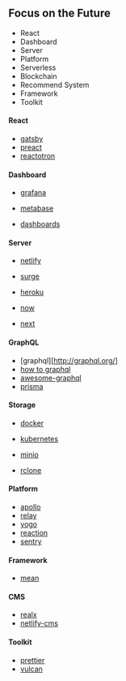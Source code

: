 
## Focus on the Future

- React
- Dashboard
- Server
- Platform
- Serverless
- Blockchain
- Recommend System
- Framework
- Toolkit



#### React

+ [gatsby](https://www.gatsbyjs.org)
+ [preact](https://preactjs.com)
+ [reactotron](https://github.com/infinitered/reactotron)

#### 

#### Dashboard

+ [grafana](https://grafana.com)

+ [metabase](https://github.com/metabase/metabase)

+ [dashboards](http://keen.github.io/dashboards/)



#### Server

+ [netlify](https://www.netlify.com)

+ [surge](https://surge.sh/)

+ [heroku](https://github.com/heroku/heroku-buildpack-static)

+ [now](https://zeit.co/now)

+ [next](https://zeit.co/now)



#### GraphQL

+ [graphql][http://graphql.org/]
+ [how to graphql](https://www.howtographql.com)
+ [awesome-graphql](https://github.com/chentsulin/awesome-graphql)
+ [prisma](https://github.com/graphcool/prisma)



#### Storage

+ [docker](https://www.docker.com)

+ [kubernetes](https://kubernetes.io)

+ [minio](https://minio.io)

+ [rclone](https://rclone.org)



#### Platform

+ [apollo](http://apollo.auto)
+ [relay](https://facebook.github.io/relay/)
+ [yogo](https://github.com/facebook/yoga)
+ [reaction](https://reactioncommerce.com)
+ [sentry](https://sentry.io/welcome/)



#### Framework

+ [mean](http://mean.io)



#### CMS

+ [realx](https://github.com/relax/relax )
+ [netlify-cms](https://www.netlifycms.org)



#### Toolkit

+ [prettier](https://prettier.io)
+ [vulcan](http://vulcanjs.org)





